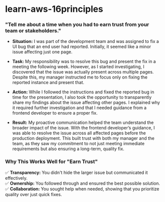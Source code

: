 # learn-aws-16principles
### "Tell me about a time when you had to earn trust from your team or stakeholders."

- **Situation:** I was part of the development team and was assigned to fix a UI bug that an end user had reported. Initially, it seemed like a minor issue affecting just one page.  

- **Task:** My responsibility was to resolve this bug and present the fix in a meeting the following week. However, as I started investigating, I discovered that the issue was actually present across multiple pages. Despite this, my manager instructed me to focus only on fixing the reported instance and present that.  

- **Action:** While I followed the instructions and fixed the reported bug in time for the presentation, I also took the opportunity to transparently share my findings about the issue affecting other pages. I explained why it required further investigation and that I needed guidance from a frontend developer to ensure a proper fix.  

- **Result:** My proactive communication helped the team understand the broader impact of the issue. With the frontend developer’s guidance, I was able to resolve the issue across all affected pages before the production deployment. This built trust with both my manager and the team, as they saw my commitment to not just meeting immediate requirements but also ensuring a long-term, quality fix.  

### **Why This Works Well for "Earn Trust"**  
✅ **Transparency:** You didn't hide the larger issue but communicated it effectively.  
✅ **Ownership:** You followed through and ensured the best possible solution.  
✅ **Collaboration:** You sought help when needed, showing that you prioritize quality over just quick fixes.  

